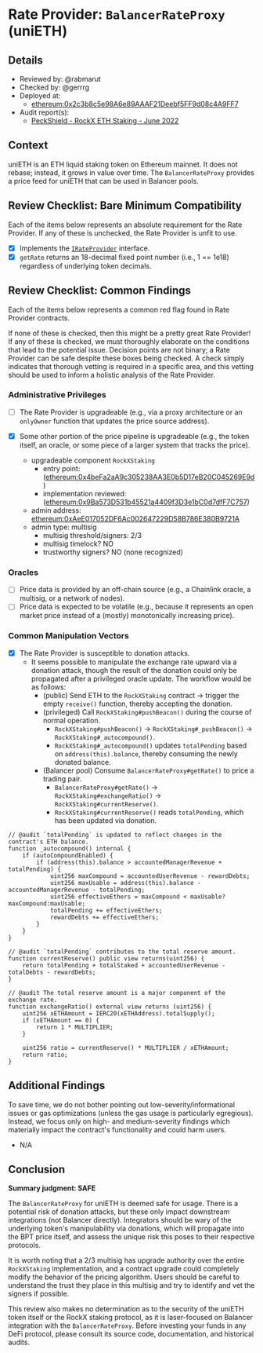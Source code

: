 # Rate Provider: `BalancerRateProxy` (uniETH)

## Details
- Reviewed by: @rabmarut
- Checked by: @gerrrg
- Deployed at:
    - [ethereum:0x2c3b8c5e98A6e89AAAF21Deebf5FF9d08c4A9FF7](https://etherscan.io/address/0x2c3b8c5e98A6e89AAAF21Deebf5FF9d08c4A9FF7#code)
- Audit report(s):
    - [PeckShield - RockX ETH Staking - June 2022](https://github.com/Bedrock-Technology/docs/blob/7c262ad02f5e61411c5e7bfd6523c11c5f5c34e9/PeckShield%20Audit%20Report%20RockX%20Eth%20Staking.pdf)

## Context
uniETH is an ETH liquid staking token on Ethereum mainnet. It does not rebase; instead, it grows in value over time. The `BalancerRateProxy` provides a price feed for uniETH that can be used in Balancer pools.

## Review Checklist: Bare Minimum Compatibility
Each of the items below represents an absolute requirement for the Rate Provider. If any of these is unchecked, the Rate Provider is unfit to use.

- [x] Implements the [`IRateProvider`](https://github.com/balancer/balancer-v2-monorepo/blob/bc3b3fee6e13e01d2efe610ed8118fdb74dfc1f2/pkg/interfaces/contracts/pool-utils/IRateProvider.sol) interface.
- [x] `getRate` returns an 18-decimal fixed point number (i.e., 1 == 1e18) regardless of underlying token decimals.

## Review Checklist: Common Findings
Each of the items below represents a common red flag found in Rate Provider contracts.

If none of these is checked, then this might be a pretty great Rate Provider! If any of these is checked, we must thoroughly elaborate on the conditions that lead to the potential issue. Decision points are not binary; a Rate Provider can be safe despite these boxes being checked. A check simply indicates that thorough vetting is required in a specific area, and this vetting should be used to inform a holistic analysis of the Rate Provider.

### Administrative Privileges
- [ ] The Rate Provider is upgradeable (e.g., via a proxy architecture or an `onlyOwner` function that updates the price source address).

- [x] Some other portion of the price pipeline is upgradeable (e.g., the token itself, an oracle, or some piece of a larger system that tracks the price).
    - upgradeable component `RockXStaking`
        - entry point: ([ethereum:0x4beFa2aA9c305238AA3E0b5D17eB20C045269E9d](https://etherscan.io/address/0x4beFa2aA9c305238AA3E0b5D17eB20C045269E9d#code))
        - implementation reviewed: ([ethereum:0x9Ba573D531b45521a4409f3D3e1bC0d7dfF7C757](https://etherscan.io/address/0x9ba573d531b45521a4409f3d3e1bc0d7dff7c757#code))
    - admin address: [ethereum:0xAeE017052DF6Ac002647229D58B786E380B9721A](https://etherscan.io/address/0xAeE017052DF6Ac002647229D58B786E380B9721A#code)
    - admin type: multisig
        - multisig threshold/signers: 2/3
        - multisig timelock? NO
        - trustworthy signers? NO (none recognized)

### Oracles
- [ ] Price data is provided by an off-chain source (e.g., a Chainlink oracle, a multisig, or a network of nodes).
- [ ] Price data is expected to be volatile (e.g., because it represents an open market price instead of a (mostly) monotonically increasing price).

### Common Manipulation Vectors
- [x] The Rate Provider is susceptible to donation attacks.
    - It seems possible to manipulate the exchange rate upward via a donation attack, though the result of the donation could only be propagated after a privileged oracle update. The workflow would be as follows:
        - (public) Send ETH to the `RockXStaking` contract -> trigger the empty `receive()` function, thereby accepting the donation.
        - (privileged) Call `RockXStaking#pushBeacon()` during the course of normal operation.
            - `RockXStaking#pushBeacon()` -> `RockXStaking#_pushBeacon()` -> `RockXStaking#_autocompound()`.
            - `RockXStaking#_autocompound()` updates `totalPending` based on `address(this).balance`, thereby consuming the newly donated balance.
        - (Balancer pool) Consume `BalancerRateProxy#getRate()` to price a trading pair.
            - `BalancerRateProxy#getRate()` -> `RockXStaking#exchangeRatio()` -> `RockXStaking#currentReserve()`.
            - `RockXStaking#currentReserve()` reads `totalPending`, which has been updated via donation.

```solidity
// @audit `totalPending` is updated to reflect changes in the contract's ETH balance.
function _autocompound() internal {
    if (autoCompoundEnabled) {
        if (address(this).balance > accountedManagerRevenue + totalPending) {
            uint256 maxCompound = accountedUserRevenue - rewardDebts;
            uint256 maxUsable = address(this).balance - accountedManagerRevenue - totalPending;
            uint256 effectiveEthers = maxCompound < maxUsable? maxCompound:maxUsable;
            totalPending += effectiveEthers;
            rewardDebts += effectiveEthers;
        }
    }
}

// @audit `totalPending` contributes to the total reserve amount.
function currentReserve() public view returns(uint256) {
    return totalPending + totalStaked + accountedUserRevenue - totalDebts - rewardDebts;
}

// @audit The total reserve amount is a major component of the exchange rate.
function exchangeRatio() external view returns (uint256) {
    uint256 xETHAmount = IERC20(xETHAddress).totalSupply();
    if (xETHAmount == 0) {
        return 1 * MULTIPLIER;
    }

    uint256 ratio = currentReserve() * MULTIPLIER / xETHAmount;
    return ratio;
}
```

## Additional Findings
To save time, we do not bother pointing out low-severity/informational issues or gas optimizations (unless the gas usage is particularly egregious). Instead, we focus only on high- and medium-severity findings which materially impact the contract's functionality and could harm users.

- N/A

## Conclusion
**Summary judgment: SAFE**

The `BalancerRateProxy` for uniETH is deemed safe for usage. There is a potential risk of donation attacks, but these only impact downstream integrations (not Balancer directly). Integrators should be wary of the underlying token's manipulability via donations, which will propagate into the BPT price itself, and assess the unique risk this poses to their respective protocols.

It is worth noting that a 2/3 multisig has upgrade authority over the entire `RockXStaking` implementation, and a contract upgrade could completely modify the behavior of the pricing algorithm. Users should be careful to understand the trust they place in this multisig and try to identify and vet the signers if possible.

This review also makes no determination as to the security of the uniETH token itself or the RockX staking protocol, as it is laser-focused on Balancer integration with the `BalancerRateProxy`. Before investing your funds in any DeFi protocol, please consult its source code, documentation, and historical audits.
